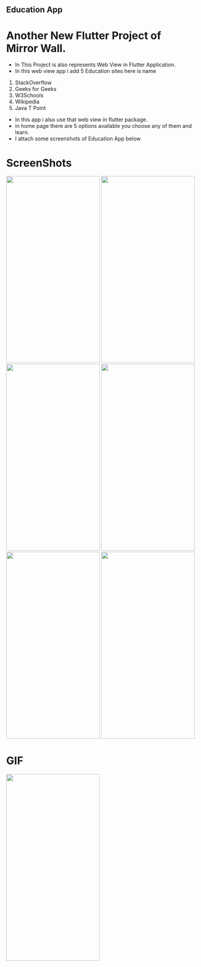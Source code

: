 ## Education App

# Another New Flutter Project of Mirror Wall.

- In This Project is also represents Web View in Flutter Application. 
- In this web view app i add 5 Education sites here is name
1) StackOverflow
2) Geeks for Geeks
3) W3Schools
4) Wikipedia
5) Java T Point
- In this app i also use that web view in flutter package.
- in home page there are 5 options available you choose any of them and learn.
- I attach some screenshots of Education App below

# ScreenShots

<img src = "https://user-images.githubusercontent.com/113905423/196568420-7fbc8d38-5383-4c8f-9b9a-7d0e6409aacc.png" height = "500" width = "250">
<img src = "https://user-images.githubusercontent.com/113905423/196568423-4b57abbb-b2b0-463e-a371-f8e33a15534f.png" height = "500" width = "250">
<img src = "https://user-images.githubusercontent.com/113905423/196568424-49726d69-8a30-4724-806e-e72537db6b5b.png" height = "500" width = "250">
<img src = "https://user-images.githubusercontent.com/113905423/196568428-0fc23036-07b6-42eb-b6cc-1a6c375dfaa4.png" height = "500" width = "250">
<img src = "https://user-images.githubusercontent.com/113905423/196568433-c3874255-0ee9-4780-9f25-87b522c03a1f.png" height = "500" width = "250">
<img src = "https://user-images.githubusercontent.com/113905423/196568417-0d6a8177-3a43-4712-be83-1813e2af227b.png" height = "500" width = "250">

# GIF

<img src = "https://user-images.githubusercontent.com/113905423/196572548-8032c108-fe04-4ea6-bf48-59a403e88a94.gif" height = "500" width = "250">


